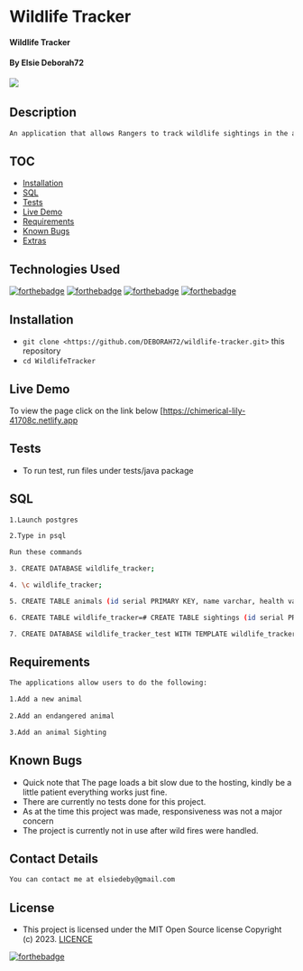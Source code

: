 # Wildlife Tracker
#### Wildlife Tracker
#### By **Elsie Deborah72**
![](screenshots/screenshot1.png)
![]()
## Description

```bash
An application that allows Rangers to track wildlife sightings in the area.
```

## TOC

- [Installation](#Installation)
- [SQL](#SQL)
- [Tests](#Tests)
- [Live Demo](#Tests)
- [Requirements](#Requirements)
- [Known Bugs](#Requirements)
- [Extras](#extras)



## Technologies Used
[![forthebadge](https://forthebadge.com/images/badges/powered-by-electricity.svg)](https://forthebadge.com)
[![forthebadge](https://forthebadge.com/images/badges/made-with-java.svg)](https://forthebadge.com)
[![forthebadge](https://forthebadge.com/images/badges/uses-html.svg)](https://forthebadge.com)
[![forthebadge](https://forthebadge.com/images/badges/uses-css.svg)](https://forthebadge.com)

## Installation
* `git clone <https://github.com/DEBORAH72/wildlife-tracker.git>` this repository
* `cd WildlifeTracker`


## Live Demo
To view the page click on the link below
[https://chimerical-lily-41708c.netlify.app

## Tests

- To run test, run files under tests/java package


## SQL
```bash
1.Launch postgres

2.Type in psql

Run these commands

3. CREATE DATABASE wildlife_tracker;

4. \c wildlife_tracker;

5. CREATE TABLE animals (id serial PRIMARY KEY, name varchar, health varchar, age varchar, type varchar);

6. CREATE TABLE wildlife_tracker=# CREATE TABLE sightings (id serial PRIMARY KEY, animal_id int, location varchar, ranger_name varchar, timestamp timestamp);

7. CREATE DATABASE wildlife_tracker_test WITH TEMPLATE wildlife_tracker;

```
## Requirements
```bash
The applications allow users to do the following:

1.Add a new animal
 
2.Add an endangered animal

3.Add an animal Sighting

```

## Known Bugs
- Quick note that The page loads a bit slow due to the hosting, kindly be a little patient everything works just fine.
- There are currently no tests done for this project.
- As at the time this project was made, responsiveness was not a major concern
- The project is currently not in use after wild fires were handled.



## Contact Details
```bash
You can contact me at elsiedeby@gmail.com
```

## License
- This project is licensed under the MIT Open Source license Copyright (c) 2023. [LICENCE](https://github.com/DEBORAH72/wildlife-tracker/blob/master/LICENCE)

[![forthebadge](https://forthebadge.com/images/badges/makes-people-smile.svg)](https://forthebadge.com)
